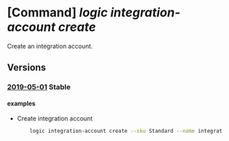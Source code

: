 # [Command] _logic integration-account create_

Create an integration account.

## Versions

### [2019-05-01](/Resources/mgmt-plane/L3N1YnNjcmlwdGlvbnMve30vcmVzb3VyY2Vncm91cHMve30vcHJvdmlkZXJzL21pY3Jvc29mdC5sb2dpYy9pbnRlZ3JhdGlvbmFjY291bnRzL3t9/2019-05-01.xml) **Stable**

<!-- mgmt-plane /subscriptions/{}/resourcegroups/{}/providers/microsoft.logic/integrationaccounts/{} 2019-05-01 -->

#### examples

- Create integration account
    ```bash
        logic integration-account create --sku Standard --name integration-account-name --resource-group rg
    ```
